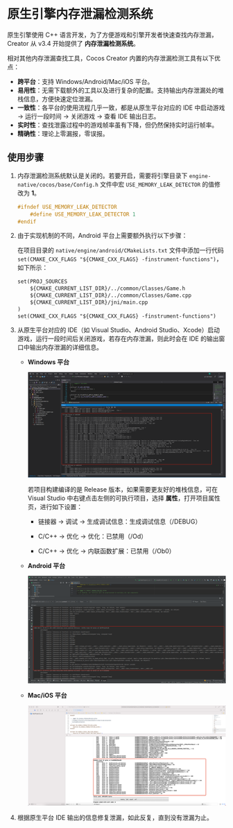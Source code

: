 # 原生引擎内存泄漏检测系统

原生引擎使用 C++ 语言开发，为了方便游戏和引擎开发者快速查找内存泄漏，Creator 从 v3.4 开始提供了 **内存泄漏检测系统**。

相对其他内存泄漏查找工具，Cocos Creator 内置的内存泄漏检测工具有以下优点：

- **跨平台**：支持 Windows/Android/Mac/iOS 平台。
- **易用性**：无需下载额外的工具以及进行复杂的配置。支持输出内存泄漏处的堆栈信息，方便快速定位泄漏。
- **一致性**：各平台的使用流程几乎一致，都是从原生平台对应的 IDE 中启动游戏 -> 运行一段时间 -> 关闭游戏 -> 查看 IDE 输出日志。
- **实时性**：查找泄露过程中的游戏帧率虽有下降，但仍然保持实时运行帧率。
- **精确性**：理论上零漏报，零误报。

## 使用步骤

1. 内存泄漏检测系统默认是关闭的。若要开启，需要将引擎目录下 `engine-native/cocos/base/Config.h` 文件中宏 `USE_MEMORY_LEAK_DETECTOR` 的值修改为 **1**。

    ```c++
    #ifndef USE_MEMORY_LEAK_DETECTOR
        #define USE_MEMORY_LEAK_DETECTOR 1
    #endif
    ```

2. 由于实现机制的不同，Android 平台上需要额外执行以下步骤：

    在项目目录的 `native/engine/android/CMakeLists.txt` 文件中添加一行代码 `set(CMAKE_CXX_FLAGS "${CMAKE_CXX_FLAGS} -finstrument-functions")`，如下所示：

    ```
    set(PROJ_SOURCES
        ${CMAKE_CURRENT_LIST_DIR}/../common/Classes/Game.h
        ${CMAKE_CURRENT_LIST_DIR}/../common/Classes/Game.cpp
        ${CMAKE_CURRENT_LIST_DIR}/jni/main.cpp
    )
    set(CMAKE_CXX_FLAGS "${CMAKE_CXX_FLAGS} -finstrument-functions")
    ```

3. 从原生平台对应的 IDE（如 Visual Studio、Android Studio、Xcode）启动游戏，运行一段时间后关闭游戏，若存在内存泄漏，则此时会在 IDE 的输出窗口中输出内存泄漏的详细信息。

    - **Windows 平台**

      ![visual studio](./memory-leak-detector/visualstudio.png)

      若项目构建编译的是 Release 版本，如果需要更友好的堆栈信息，可在 Visual Studio 中右键点击左侧的可执行项目，选择 **属性**，打开项目属性页，进行如下设置：

      - 链接器 -> 调试 -> 生成调试信息：生成调试信息（/DEBUG）

      - C/C++ -> 优化 -> 优化：已禁用（/Od）

      - C/C++ -> 优化 -> 内联函数扩展：已禁用（/Ob0）

    - **Android 平台**

      ![android studio](./memory-leak-detector/androidstudio.png)

    - **Mac/iOS 平台**

      ![xcode](./memory-leak-detector/xcode.png)

4. 根据原生平台 IDE 输出的信息修复泄漏，如此反复，直到没有泄漏为止。
